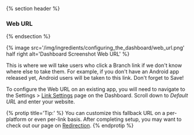 {% section header %}
### Web URL
{% endsection %}

{% image src='/img/ingredients/configuring_the_dashboard/web_url.png' half right alt='Dashboard Screenshot Web URL' %}

This is where we will take users who click a Branch link if we don't know where else to take them. For example, if you don't have an Android app released yet, Android users will be taken to this link. Don't forget to Save!

To configure the Web URL on an existing app, you will need to navigate to the Settings > [Link Settings](http://dashboard.branch.io/#/settings/link) page on the Dashboard. Scroll down to _Default URL_ and enter your website.


<!---       Tip2 -->
{% protip title='Tip:' %}
You can customize this fallback URL on a per-platform or even per-link basis. After completing setup, you may want to check out our page on [Redirection](/recipes/redirection/{{page.platform}}/).
{% endprotip %}
<!---       /Tip2 -->
